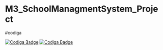 # M3_SchoolManagmentSystem_Project

#codiga

[![Codiga Badge](https://api.codiga.io/project/32008/score/svg)](https://app.codiga.io/project/32008/dashboard)
[![Codiga Badge](https://api.codiga.io/project/31019/status/svg)](https://app.codiga.io/project/32008/dashboard) 
